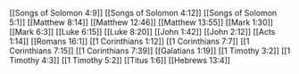 [[Songs of Solomon 4:9]]
[[Songs of Solomon 4:12]]
[[Songs of Solomon 5:1]]
[[Matthew 8:14]]
[[Matthew 12:46]]
[[Matthew 13:55]]
[[Mark 1:30]]
[[Mark 6:3]]
[[Luke 6:15]]
[[Luke 8:20]]
[[John 1:42]]
[[John 2:12]]
[[Acts 1:14]]
[[Romans 16:1]]
[[1 Corinthians 1:12]]
[[1 Corinthians 7:7]]
[[1 Corinthians 7:15]]
[[1 Corinthians 7:39]]
[[Galatians 1:19]]
[[1 Timothy 3:2]]
[[1 Timothy 4:3]]
[[1 Timothy 5:2]]
[[Titus 1:6]]
[[Hebrews 13:4]]
